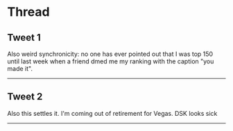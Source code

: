 # Thread

## Tweet 1

Also weird synchronicity: no one has ever pointed out that I was top 150 until last week when a friend dmed me my ranking with the caption "you made it".

---

## Tweet 2

Also this settles it. I'm coming out of retirement for Vegas. DSK looks sick

---

